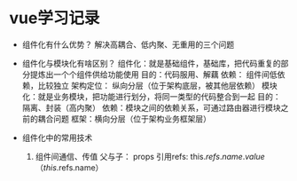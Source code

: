 # vue学习记录

* 组件化有什么优势？
  解决高耦合、低内聚、无重用的三个问题
* 组件化与模块化有啥区别？
  组件化：就是基础组件，基础库，把代码重复的部分提炼出一个个组件供给功能使用
    目的：代码服用、解藕
    依赖： 组件间低依赖，比较独立
    架构定位： 纵向分层（位于架构底层，被其他层依赖）
  模块化：就是业务模块，把功能进行划分，将同一类型的代码整合到一起
    目的： 隔离、封装（高内聚）
    依赖：模块之间的依赖关系，可通过路由器进行模块之前的耦合问题
    框架：横向分层（位于架构业务框架层）

* 组件化中的常用技术
  1. 组件间通信、传值
    父与子： props
    引用refs: this.$refs.name.value（this.$refs.name）
